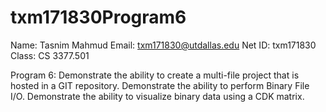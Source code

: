 # txm171830Program6
Name: Tasnim Mahmud
Email: txm171830@utdallas.edu
Net ID: txm171830
Class: CS 3377.501

Program 6:
Demonstrate the ability to create a multi-file project that is hosted in a GIT repository. Demonstrate the ability to perform Binary File I/O. Demonstrate the ability to visualize binary data using a CDK matrix. 
